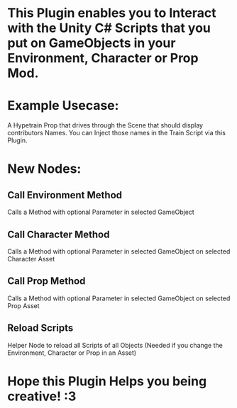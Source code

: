 # This Plugin enables you to Interact with the Unity C# Scripts that you put on GameObjects in your Environment, Character or Prop Mod.

# Example Usecase:
A Hypetrain Prop that drives through the Scene that should display contributors Names.
You can Inject those names in the Train Script via this Plugin.

# New Nodes:

## Call Environment Method
Calls a Method with optional Parameter in selected GameObject

## Call Character Method
Calls a Method with optional Parameter in selected GameObject on selected Character Asset

## Call Prop Method
Calls a Method with optional Parameter in selected GameObject on selected Prop Asset

## Reload Scripts
Helper Node to reload all Scripts of all Objects (Needed if you change the Environment, Character or Prop in an Asset)

# Hope this Plugin Helps you being creative! :3
